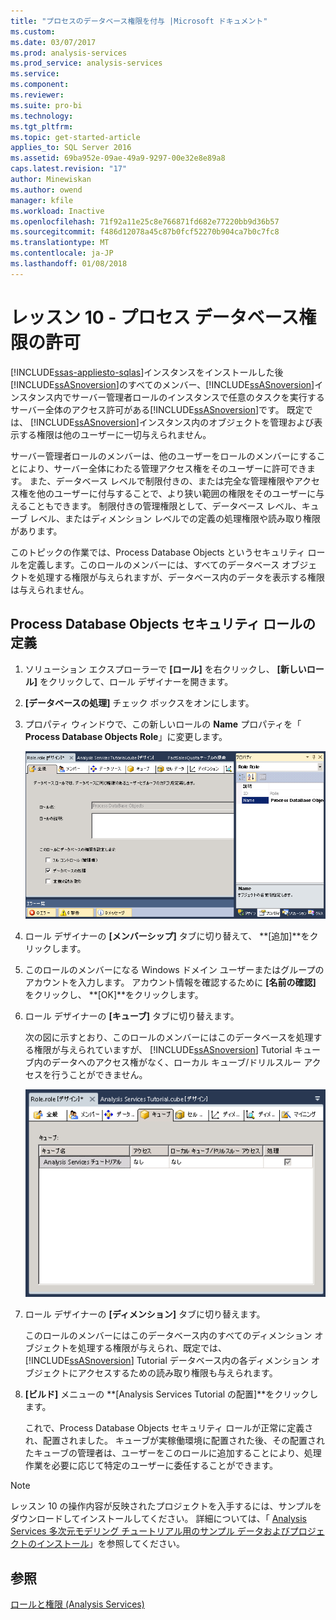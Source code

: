 ```yaml
---
title: "プロセスのデータベース権限を付与 |Microsoft ドキュメント"
ms.custom: 
ms.date: 03/07/2017
ms.prod: analysis-services
ms.prod_service: analysis-services
ms.service: 
ms.component: 
ms.reviewer: 
ms.suite: pro-bi
ms.technology: 
ms.tgt_pltfrm: 
ms.topic: get-started-article
applies_to: SQL Server 2016
ms.assetid: 69ba952e-09ae-49a9-9297-00e32e8e89a8
caps.latest.revision: "17"
author: Minewiskan
ms.author: owend
manager: kfile
ms.workload: Inactive
ms.openlocfilehash: 71f92a11e25c8e766871fd682e77220bb9d36b57
ms.sourcegitcommit: f486d12078a45c87b0fcf52270b904ca7b0c7fc8
ms.translationtype: MT
ms.contentlocale: ja-JP
ms.lasthandoff: 01/08/2018
---
```

# <a name="lesson-10---granting-process-database-permissions"></a>レッスン 10 - プロセス データベース権限の許可
[!INCLUDE[ssas-appliesto-sqlas](../includes/ssas-appliesto-sqlas.md)]インスタンスをインストールした後[!INCLUDE[ssASnoversion](../includes/ssasnoversion-md.md)]のすべてのメンバー、[!INCLUDE[ssASnoversion](../includes/ssasnoversion-md.md)]インスタンス内でサーバー管理者ロールのインスタンスで任意のタスクを実行するサーバー全体のアクセス許可がある[!INCLUDE[ssASnoversion](../includes/ssasnoversion-md.md)]です。 既定では、 [!INCLUDE[ssASnoversion](../includes/ssasnoversion-md.md)]インスタンス内のオブジェクトを管理および表示する権限は他のユーザーに一切与えられません。  
  
サーバー管理者ロールのメンバーは、他のユーザーをロールのメンバーにすることにより、サーバー全体にわたる管理アクセス権をそのユーザーに許可できます。 また、データベース レベルで制限付きの、または完全な管理権限やアクセス権を他のユーザーに付与することで、より狭い範囲の権限をそのユーザーに与えることもできます。 制限付きの管理権限として、データベース レベル、キューブ レベル、またはディメンション レベルでの定義の処理権限や読み取り権限があります。  
  
このトピックの作業では、Process Database Objects というセキュリティ ロールを定義します。このロールのメンバーには、すべてのデータベース オブジェクトを処理する権限が与えられますが、データベース内のデータを表示する権限は与えられません。  
  
## <a name="defining-a-process-database-objects-security-role"></a>Process Database Objects セキュリティ ロールの定義  
  
1.  ソリューション エクスプローラーで **[ロール]** を右クリックし、 **[新しいロール]** をクリックして、ロール デザイナーを開きます。  
  
2.  **[データベースの処理]** チェック ボックスをオンにします。  
  
3.  プロパティ ウィンドウで、この新しいロールの **Name** プロパティを「 **Process Database Objects Role**」に変更します。  
  
    ![ロール デザイナー](../analysis-services/media/l10-security-1.png "ロール デザイナー")  
  
4.  ロール デザイナーの **[メンバーシップ]** タブに切り替えて、 **[追加]**をクリックします。  
  
5.  このロールのメンバーになる Windows ドメイン ユーザーまたはグループのアカウントを入力します。 アカウント情報を確認するために **[名前の確認]** をクリックし、 **[OK]**をクリックします。  
  
6.  ロール デザイナーの **[キューブ]** タブに切り替えます。  
  
    次の図に示すとおり、このロールのメンバーにはこのデータベースを処理する権限が与えられていますが、 [!INCLUDE[ssASnoversion](../includes/ssasnoversion-md.md)] Tutorial キューブ内のデータへのアクセス権がなく、ローカル キューブ/ドリルスルー アクセスを行うことができません。  
  
    ![ロール デザイナーの [キューブ] タブ](../analysis-services/media/l10-security-2.png "ロール デザイナーの [キューブ] タブ")  
  
7.  ロール デザイナーの **[ディメンション]** タブに切り替えます。  
  
    このロールのメンバーにはこのデータベース内のすべてのディメンション オブジェクトを処理する権限が与えられ、既定では、 [!INCLUDE[ssASnoversion](../includes/ssasnoversion-md.md)] Tutorial データベース内の各ディメンション オブジェクトにアクセスするための読み取り権限も与えられます。  
  
8.  **[ビルド]** メニューの **[Analysis Services Tutorial の配置]**をクリックします。  
  
    これで、Process Database Objects セキュリティ ロールが正常に定義され、配置されました。 キューブが実稼働環境に配置された後、その配置されたキューブの管理者は、ユーザーをこのロールに追加することにより、処理作業を必要に応じて特定のユーザーに委任することができます。  
  
> [!NOTE]  
> レッスン 10 の操作内容が反映されたプロジェクトを入手するには、サンプルをダウンロードしてインストールしてください。 詳細については、「 [Analysis Services 多次元モデリング チュートリアル用のサンプル データおよびプロジェクトのインストール](../analysis-services/install-sample-data-and-projects.md)」を参照してください。  
  
## <a name="see-also"></a>参照  
[ロールと権限 &#40;Analysis Services&#41;](../analysis-services/multidimensional-models/roles-and-permissions-analysis-services.md)  
  
  
  
